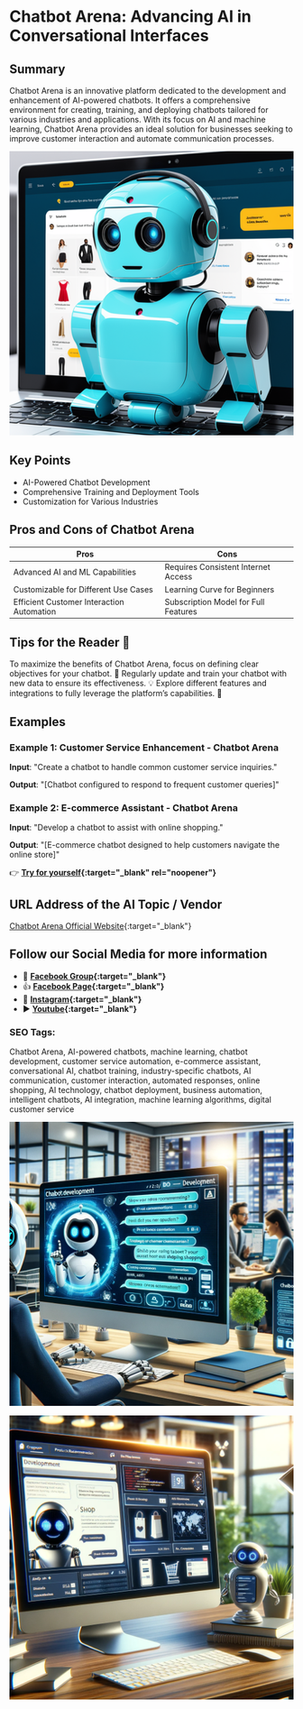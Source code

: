 
# Chatbot Arena: Advancing AI in Conversational Interfaces

## Summary
Chatbot Arena is an innovative platform dedicated to the development and enhancement of AI-powered chatbots. It offers a comprehensive environment for creating, training, and deploying chatbots tailored for various industries and applications. With its focus on AI and machine learning, Chatbot Arena provides an ideal solution for businesses seeking to improve customer interaction and automate communication processes.

![Alt text](chatbotshopping.webp)


## Key Points
- AI-Powered Chatbot Development
- Comprehensive Training and Deployment Tools
- Customization for Various Industries

## Pros and Cons of Chatbot Arena
| Pros | Cons |
|------|------|
| Advanced AI and ML Capabilities | Requires Consistent Internet Access |
| Customizable for Different Use Cases | Learning Curve for Beginners |
| Efficient Customer Interaction Automation | Subscription Model for Full Features |

## Tips for the Reader 🤖
To maximize the benefits of Chatbot Arena, focus on defining clear objectives for your chatbot. 🎯 Regularly update and train your chatbot with new data to ensure its effectiveness. 💡 Explore different features and integrations to fully leverage the platform’s capabilities. 🚀

## Examples
### Example 1: Customer Service Enhancement - Chatbot Arena
**Input**: 
"Create a chatbot to handle common customer service inquiries."

**Output**: 
"[Chatbot configured to respond to frequent customer queries]"

### Example 2: E-commerce Assistant - Chatbot Arena
**Input**: 
"Develop a chatbot to assist with online shopping."

**Output**: 
"[E-commerce chatbot designed to help customers navigate the online store]"

👉 **[Try for yourself](https://chat.lmsys.org/?arena%3Fref=futuretools.io){:target="_blank" rel="noopener"}**

## URL Address of the AI Topic / Vendor
[Chatbot Arena Official Website](https://chat.lmsys.org/?arena%3Fref=futuretools.io){:target="_blank"}

## Follow our Social Media for more information
- 📘 **[Facebook Group](https://www.facebook.com/groups/trionxai){:target="_blank"}**
- 👍 **[Facebook Page](https://www.facebook.com/ai.trionxai){:target="_blank"}**
- 📸 **[Instagram](https://www.instagram.com/trionxai/){:target="_blank"}**
- ▶️ **[Youtube](https://www.youtube.com/@robotdocs/){:target="_blank"}**


### SEO Tags:
Chatbot Arena, AI-powered chatbots, machine learning, chatbot development, customer service automation, e-commerce assistant, conversational AI, chatbot training, industry-specific chatbots, AI communication, customer interaction, automated responses, online shopping, AI technology, chatbot deployment, business automation, intelligent chatbots, AI integration, machine learning algorithms, digital customer service

![Alt text](chatbotarena.webp)

![Alt text](chatbotarenashop.webp)